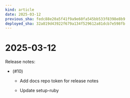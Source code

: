 ```yaml
---
kind: article
date: 2025-03-12
previous_sha: fedc88e20a5f41f9a9e60fa545bb533f8398e8b9
deployed_sha: 32a819d43922f679a134f529612a81dcb7e598fb
---
```


# 2025-03-12

Release notes:

* (#10)
  
  * Add docs repo token for release notes
  
  * Update setup-ruby
